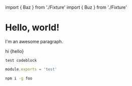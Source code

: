 import { Baz } from './Fixture'
import { Buz } from './Fixture'

# Hello, world!


I'm an awesome paragraph.

<Foo bg='red'>
  <Bar>hi</Bar>
    {hello}
</Foo>

```
test codeblock
```

```js
module.exports = 'test'
```

```sh
npm i -g foo
```

